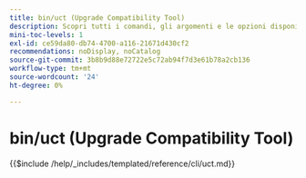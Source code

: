 ```yaml
---
title: bin/uct (Upgrade Compatibility Tool)
description: Scopri tutti i comandi, gli argomenti e le opzioni disponibili per lo strumento da riga di comando bin/uct.
mini-toc-levels: 1
exl-id: ce59da80-db74-4700-a116-21671d430cf2
recommendations: noDisplay, noCatalog
source-git-commit: 3b8b9d88e72722e5c72ab94f7d3e61b78a2cb136
workflow-type: tm+mt
source-wordcount: '24'
ht-degree: 0%

---
```


# bin/uct (Upgrade Compatibility Tool)

{{$include /help/_includes/templated/reference/cli/uct.md}}
